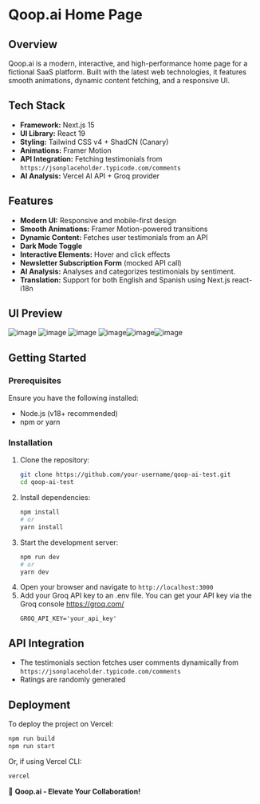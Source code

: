 # Qoop.ai Home Page

## Overview

Qoop.ai is a modern, interactive, and high-performance home page for a fictional SaaS platform. Built with the latest web technologies, it features smooth animations, dynamic content fetching, and a responsive UI.

## Tech Stack

- **Framework:** Next.js 15
- **UI Library:** React 19
- **Styling:** Tailwind CSS v4 + ShadCN (Canary)
- **Animations:** Framer Motion
- **API Integration:** Fetching testimonials from `https://jsonplaceholder.typicode.com/comments`
- **AI Analysis:** Vercel AI API + Groq provider

## Features

- **Modern UI:** Responsive and mobile-first design
- **Smooth Animations:** Framer Motion-powered transitions
- **Dynamic Content:** Fetches user testimonials from an API
- **Dark Mode Toggle** 
- **Interactive Elements:** Hover and click effects
- **Newsletter Subscription Form** (mocked API call)
- **AI Analysis:** Analyses and categorizes testimonials by sentiment.
- **Translation:** Support for both English and Spanish using Next.js react-i18n 

## UI Preview
![image](https://github.com/user-attachments/assets/89e597b3-9e7d-4b8f-82b0-f03df09f5ec9)
![image](https://github.com/user-attachments/assets/7b6ccc58-dc67-4cf5-b5ec-73b1298a237e)
![image](https://github.com/user-attachments/assets/95fd3353-9c20-47f4-adca-c9c130ae6758) ![image](https://github.com/user-attachments/assets/2139addb-68e4-44c4-acb5-e7ab3a9f830e)![image](https://github.com/user-attachments/assets/b2f8ec5a-94ad-4b64-a1b0-6027d80068a8)![image](https://github.com/user-attachments/assets/71726c6a-2354-4a8d-8e8d-97b463863c63)





## Getting Started

### Prerequisites

Ensure you have the following installed:

- Node.js (v18+ recommended)
- npm or yarn

### Installation

1. Clone the repository:
   ```sh
   git clone https://github.com/your-username/qoop-ai-test.git
   cd qoop-ai-test
   ```
2. Install dependencies:
   ```sh
   npm install
   # or
   yarn install
   ```
3. Start the development server:
   ```sh
   npm run dev
   # or
   yarn dev
   ```
4. Open your browser and navigate to `http://localhost:3000`
5. Add your Groq API key to an .env file. You can get your API key via the Groq console https://groq.com/
    ```
    GROQ_API_KEY='your_api_key'
   ```

## API Integration

- The testimonials section fetches user comments dynamically from `https://jsonplaceholder.typicode.com/comments`
- Ratings are randomly generated

## Deployment

To deploy the project on Vercel:

```sh
npm run build
npm run start
```

Or, if using Vercel CLI:

```sh
vercel
```

🚀 **Qoop.ai - Elevate Your Collaboration!**
